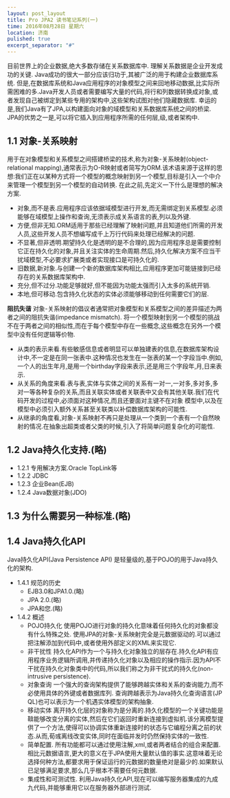 ```yaml
---
layout: post_layout
title: Pro JPA2 读书笔记系列(一)
time: 2016年08月28日 星期六
location: 济南
pulished: true
excerpt_separator: "#"
---
```


目前世界上的企业数据,绝大多数存储在关系数据库中.
理解关系数据是企业开发成功的关键.
Java成功的很大一部分应该归功于,其被广泛的用于构建企业数据库系统.
但是,在数据库系统和Java应用程序的对象模型之间来回地移动数据,比实际所需困难的多.Java开发人员或者需要编写大量的代码,将行和列数据转换成对象,或者发现自己被绑定到某些专用的架构中,这些架构试图对他们隐藏数据库.
幸运的是,我们Java有了JPA,以构建面向对象的域模型和关系数据库系统之间的桥梁.
JPA的优势之一是,可以将它插入到应用程序所需的任何层,级,或者架构中.

## 1.1 对象-关系映射
用于在对象模型和关系模型之间搭建桥梁的技术,称为对象-关系映射(object-relational mapping),通常表示为O-R映射或者简写为ORM.该术语来源于这样的思想:我们正在以某种方式将一个模型的概念映射到另一个模型,目标是引入一个中介来管理一个模型到另一个模型的自动转换.
在此之前,先定义一下什么是理想的解决方案.

* 对象,而不是表.应用程序应该依据域模型进行开发,而无需绑定到关系模型.必须能够在域模型上操作和查询,无须表示成关系语言的表,列以及外键.
* 方便,但非无知.ORM适用于那些已经理解了映射问题,并且知道他们所需的开发人员,这些开发人员不想编写成千上万行代码来处理已经解决的问题.
* 不显著,但非透明.期望持久化是透明的是不合理的,因为应用程序总是需要控制它正在持久化的对象,并且关注实体的生命周期.然后,持久化解决方案不应当干扰域模型,不必要求扩展类或者实现接口是可持久化的.
* 旧数据,新对象.与创建一个新的数据库架构相比,应用程序更加可能链接到已经存在的关系数据库架构中.
* 充分,但不过分.功能足够就好,但不能因为功能太强而引入太多的系统开销.
* 本地,但可移动.包含持久化状态的实体必须能够移动到任何需要它们的层.

**阻抗失谐**
对象-关系映射的倡议者通常把对象模型和关系模型之间的差异描述为两者之间的阻抗失谐(impedance mismatch).
将一个模型映射到另一个模型的挑战不在于两者之间的相似性,而在于每个模型中存在一些概念,这些概念在另外一个模型中没有任何逻辑等价物.

* 从类的表示来看.有些敏感信息或者明显可以单独建表的信息,在数据库架构设计中,不一定是在同一张表中.这种情况也发生在一张表的某一个字段当中.例如,一个人的出生年月,是用一个birthday字段来表示,还是用三个字段年,月,日来表示.
* 从关系的角度来看.表与表,实体与实体之间的关系有一对一,一对多,多对多,多对一等各种复杂的关系,而且关联实体或者关联表中又会有其他关联.我们在代码开发的过程中,必须面对这种情况,而且还要面对主键不在对象 模型中,以及在模型中必须引入额外关系甚至关联类以补偿数据库架构的可能性.
* 从继承的角度看,对象-关系映射不再只是处理从一个类到一个表有一个自然映射的情况.在抽象出超类或者父类的时候,引入了将简单问题复杂化的可能性.

## 1.2 Java持久化支持.(略)

* 1.2.1 专用解决方案.Oracle TopLink等
* 1.2.2 JDBC
* 1.2.3 企业Bean(EJB)
* 1.2.4 Java数据对象(JDO)

## 1.3 为什么需要另一种标准.(略)

## 1.4 Java持久化API

Java持久化API(Java Persistence API) 是轻量级的,基于POJO的用于Java持久化的架构.

* 1.4.1 规范的历史
  * EJB3.0和JPA1.0.(略)
  * JPA 2.0.(略)
  * JPA和您.(略)
* 1.4.2 概述
  * POJO持久化
    使用POJO进行对象的持久化意味着任何持久化的对象都没有什么特殊之处.
    使用JPA的对象-关系映射完全是元数据驱动的.可以通过把注解添加到代码中,或者使用外部定义的XML来实现它.
  * 非干扰性
    持久化API作为一个与持久化对象独立的层存在.持久化API有应用程序业务逻辑所调用,并传递持久化对象以及相应的操作指示.因为API不干扰在持久化对象类中的代码,所以我们称之为非干扰式的持久化(non-intrusive persistence).
  * 对象查询
  一个强大的查询架构提供了能够跨越实体和关系的查询能力,而不必使用具体的外键或者数据库列.
  查询跨越表示为Java持久化查询语言(JP QL)也可以表示为一个机遇实体模型的架构抽象.
  * 移动实体
  离开持久化层的对象称为是分离的.持久化模型的一个关键功能是鞥能够改变分离的实体,然后在它们返回时重新连接到虚拟机.该分离模型提供了一个方法,使得可以协调实体重新连接时的状态与它编程分离之前的状态.从而,荀彧离线改变实体,同时在面临并发时仍然保持实体的一致性.
  * 简单配置.
  所有功能都可以通过使用注解,xml,或者两者结合的组合来配置.
  相比元数据语言,更大的意义在于JPA使用大量默认值的事实.这意味着无论选择何种方法,都要求用于保证运行的元数据的数量绝对是最少的.如果默认已足够满足要求,那么几乎根本不需要任何元数据.
  * 集成性和可测试性.
  利用Java持久化API,现在可以编写服务器集成的九成九代码,并能够重用它以在服务器外部进行测试.